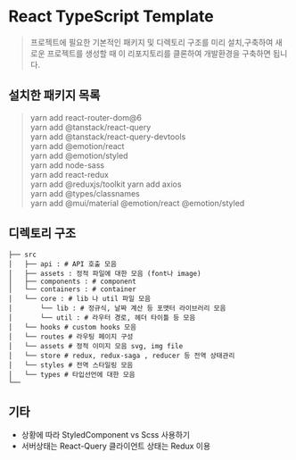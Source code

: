 # React TypeScript Template

> 프로젝트에 필요한 기본적인 패키지 및 디렉토리 구조를 미리 설치,구축하여 새로운 프로젝트를 생성할 때 이 리포지토리를 클론하여 개발환경을 구축하면 됩니다.

## 설치한 패키지 목록

> yarn add react-router-dom@6  
> yarn add @tanstack/react-query  
> yarn add @tanstack/react-query-devtools  
> yarn add @emotion/react  
> yarn add @emotion/styled  
> yarn add node-sass  
> yarn add react-redux  
> yarn add @reduxjs/toolkit
> yarn add axios  
> yarn add @types/classnames  
> yarn add @mui/material @emotion/react @emotion/styled

## 디렉토리 구조

```
├── src
│   ├── api : # API 호출 모음
│   ├── assets : 정적 파일에 대한 모음 (font나 image)
│   ├── components : # component
│   └── containers : # container
│   └── core : # lib 나 util 파일 모음
│       └── lib : # 정규식, 날짜 계산 등 포맷터 라이브러리 모음
│       └── util : # 라우터 경로, 헤더 타이틀 등 모음
│   └── hooks # custom hooks 모음
│   └── routes # 라우팅 페이지 구성
│   └── assets # 정적 이미지 모음 svg, img file
│   └── store # redux, redux-saga , reducer 등 전역 상태관리
│   └── styles # 전역 스타일링 모음
│   └── types # 타입선언에 대한 모음
└──
```

## 기타

- 상황에 따라 StyledComponent vs Scss 사용하기
- 서버상태는 React-Query 클라이언트 상태는 Redux 이용
